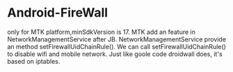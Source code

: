 # Android-FireWall
only for MTK platform,minSdkVersion is 17.
MTK add an feature in NetworkManagementService after JB. NetworkManagementService provide an method setFirewallUidChainRule().
We can call setFirewallUidChainRule() to disable wifi and mobile network.
Just like goole code droidwall does, it's based on iptables.
